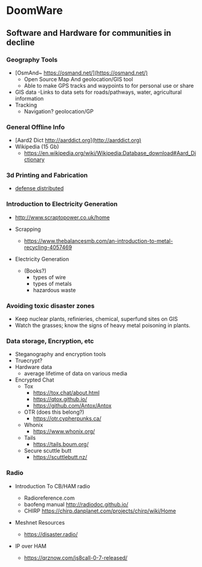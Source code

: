 
# DoomWare


## Software and Hardware for communities in decline


### Geography Tools
+ [OsmAnd~ https://osmand.net/](https://osmand.net/)
  - Open Source Map And geolocation/GIS tool
  - Able to make GPS tracks and waypoints to for personal use or share
+ GIS data
  -Links to data sets for roads/pathways, water, agricultural information
+ Tracking
  - Navigation? geolocation/GP

### General Offline Info
+ [Aard2 Dict http://aarddict.org](http://aarddict.org)
+ Wikipedia (15 Gb)
  - https://en.wikipedia.org/wiki/Wikipedia:Database_download#Aard_Dictionary


### 3d Printing and Fabrication
+ [defense distributed](https://defcad.com/)

### Introduction to Electricity Generation
+ http://www.scraptopower.co.uk/home

+ Scrapping
  - https://www.thebalancesmb.com/an-introduction-to-metal-recycling-4057469

+ Electricity Generation
  + (Books?)
    - types of wire
    - types of metals
    - hazardous waste

### Avoiding toxic disaster zones
+ Keep nuclear plants, refinieries, chemical, superfund sites on GIS
+ Watch the grasses; know the signs of heavy metal poisoning in plants.

### Data storage, Encryption, etc
+ Steganography and encryption tools
+ Truecrypt?
+ Hardware data
  - average lifetime of data on various media
+ Encrypted Chat
  - Tox
    - https://tox.chat/about.html
    - https://qtox.github.io/
    - https://github.com/Antox/Antox
  - OTR  (does this belong?)
    - https://otr.cypherpunks.ca/
  - Whonix
    - https://www.whonix.org/
  - Tails
    - https://tails.boum.org/
  - Secure scuttle butt
    - https://scuttlebutt.nz/

### Radio
+ Introduction To CB/HAM radio
  - Radioreference.com
  - baofeng manual http://radiodoc.github.io/
  - CHIRP https://chirp.danplanet.com/projects/chirp/wiki/Home

+ Meshnet Resources
    - https://disaster.radio/

+ IP over HAM
    - https://qrznow.com/js8call-0-7-released/
